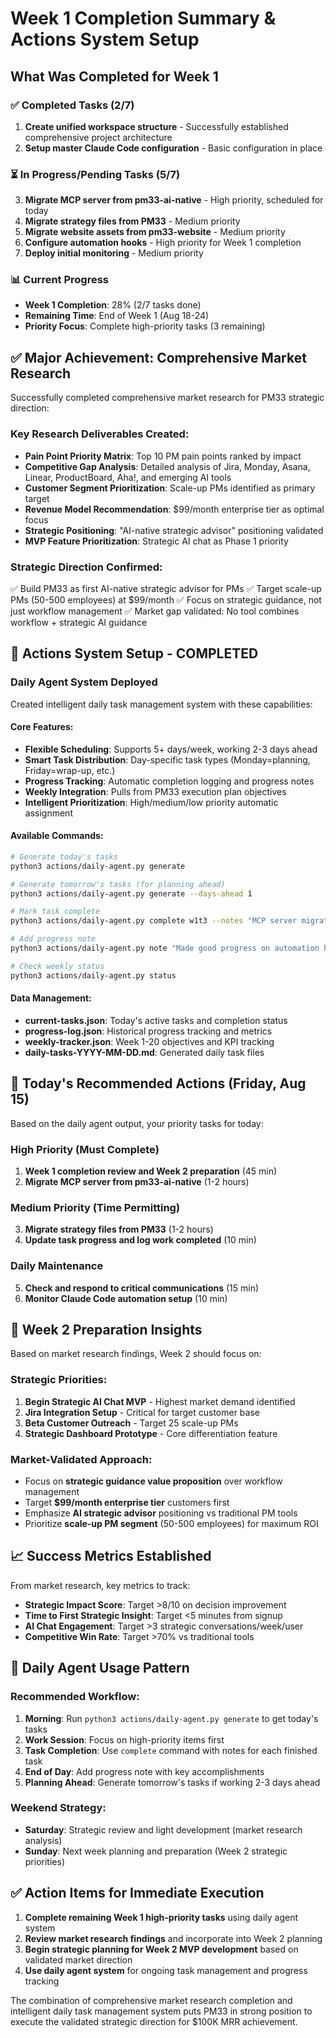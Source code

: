 # Week 1 Completion Summary & Actions System Setup

## What Was Completed for Week 1

### ✅ **Completed Tasks (2/7)**
1. **Create unified workspace structure** - Successfully established comprehensive project architecture
2. **Setup master Claude Code configuration** - Basic configuration in place

### ⏳ **In Progress/Pending Tasks (5/7)**
3. **Migrate MCP server from pm33-ai-native** - High priority, scheduled for today
4. **Migrate strategy files from PM33** - Medium priority
5. **Migrate website assets from pm33-website** - Medium priority  
6. **Configure automation hooks** - High priority for Week 1 completion
7. **Deploy initial monitoring** - Medium priority

### 📊 **Current Progress**
- **Week 1 Completion**: 28% (2/7 tasks done)
- **Remaining Time**: End of Week 1 (Aug 18-24)
- **Priority Focus**: Complete high-priority tasks (3 remaining)

## ✅ **Major Achievement: Comprehensive Market Research**

Successfully completed comprehensive market research for PM33 strategic direction:

### **Key Research Deliverables Created:**
- **Pain Point Priority Matrix**: Top 10 PM pain points ranked by impact
- **Competitive Gap Analysis**: Detailed analysis of Jira, Monday, Asana, Linear, ProductBoard, Aha!, and emerging AI tools
- **Customer Segment Prioritization**: Scale-up PMs identified as primary target
- **Revenue Model Recommendation**: $99/month enterprise tier as optimal focus
- **Strategic Positioning**: "AI-native strategic advisor" positioning validated
- **MVP Feature Prioritization**: Strategic AI chat as Phase 1 priority

### **Strategic Direction Confirmed:**
✅ Build PM33 as first AI-native strategic advisor for PMs
✅ Target scale-up PMs (50-500 employees) at $99/month
✅ Focus on strategic guidance, not just workflow management
✅ Market gap validated: No tool combines workflow + strategic AI guidance

## 🤖 **Actions System Setup - COMPLETED**

### **Daily Agent System Deployed**
Created intelligent daily task management system with these capabilities:

#### **Core Features:**
- **Flexible Scheduling**: Supports 5+ days/week, working 2-3 days ahead
- **Smart Task Distribution**: Day-specific task types (Monday=planning, Friday=wrap-up, etc.)
- **Progress Tracking**: Automatic completion logging and progress notes
- **Weekly Integration**: Pulls from PM33 execution plan objectives
- **Intelligent Prioritization**: High/medium/low priority automatic assignment

#### **Available Commands:**
```bash
# Generate today's tasks
python3 actions/daily-agent.py generate

# Generate tomorrow's tasks (for planning ahead)
python3 actions/daily-agent.py generate --days-ahead 1

# Mark task complete
python3 actions/daily-agent.py complete w1t3 --notes "MCP server migrated successfully"

# Add progress note  
python3 actions/daily-agent.py note "Made good progress on automation hooks"

# Check weekly status
python3 actions/daily-agent.py status
```

#### **Data Management:**
- **current-tasks.json**: Today's active tasks and completion status
- **progress-log.json**: Historical progress tracking and metrics
- **weekly-tracker.json**: Week 1-20 objectives and KPI tracking
- **daily-tasks-YYYY-MM-DD.md**: Generated daily task files

## 🎯 **Today's Recommended Actions (Friday, Aug 15)**

Based on the daily agent output, your priority tasks for today:

### **High Priority (Must Complete)**
1. **Week 1 completion review and Week 2 preparation** (45 min)
2. **Migrate MCP server from pm33-ai-native** (1-2 hours)

### **Medium Priority (Time Permitting)**  
3. **Migrate strategy files from PM33** (1-2 hours)
4. **Update task progress and log work completed** (10 min)

### **Daily Maintenance**
5. **Check and respond to critical communications** (15 min)
6. **Monitor Claude Code automation setup** (10 min)

## 🚀 **Week 2 Preparation Insights**

Based on market research findings, Week 2 should focus on:

### **Strategic Priorities:**
1. **Begin Strategic AI Chat MVP** - Highest market demand identified
2. **Jira Integration Setup** - Critical for target customer base
3. **Beta Customer Outreach** - Target 25 scale-up PMs
4. **Strategic Dashboard Prototype** - Core differentiation feature

### **Market-Validated Approach:**
- Focus on **strategic guidance value proposition** over workflow management
- Target **$99/month enterprise tier** customers first
- Emphasize **AI strategic advisor** positioning vs traditional PM tools
- Prioritize **scale-up PM segment** (50-500 employees) for maximum ROI

## 📈 **Success Metrics Established**

From market research, key metrics to track:
- **Strategic Impact Score**: Target >8/10 on decision improvement
- **Time to First Strategic Insight**: Target <5 minutes from signup  
- **AI Chat Engagement**: Target >3 strategic conversations/week/user
- **Competitive Win Rate**: Target >70% vs traditional tools

## 🔄 **Daily Agent Usage Pattern**

### **Recommended Workflow:**
1. **Morning**: Run `python3 actions/daily-agent.py generate` to get today's tasks
2. **Work Session**: Focus on high-priority items first
3. **Task Completion**: Use `complete` command with notes for each finished task
4. **End of Day**: Add progress note with key accomplishments
5. **Planning Ahead**: Generate tomorrow's tasks if working 2-3 days ahead

### **Weekend Strategy:**
- **Saturday**: Strategic review and light development (market research analysis)
- **Sunday**: Next week planning and preparation (Week 2 strategic priorities)

## ✅ **Action Items for Immediate Execution**

1. **Complete remaining Week 1 high-priority tasks** using daily agent system
2. **Review market research findings** and incorporate into Week 2 planning
3. **Begin strategic planning for Week 2 MVP development** based on validated market direction
4. **Use daily agent system** for ongoing task management and progress tracking

The combination of comprehensive market research completion and intelligent daily task management system puts PM33 in strong position to execute the validated strategic direction for $100K MRR achievement.